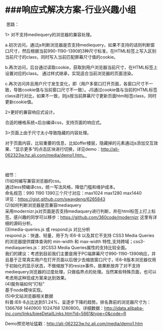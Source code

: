 ###响应式解决方案-行业兴趣小组
==================
​
思路：

1> 对不支持mediequery的浏览器的兼容处理。

  a.初次访问，通过js判断浏览器是否支持mediequery，如果不支持的话则判断窗口尺寸，然后根据当前990-1190-1390的3种尺寸标准，在HTML标签上写入区别当前尺寸的class，同时写入当前匹配屏幕尺寸值的cookie。

  b.再次访问，后台通过读取cookie，获取到用户浏览器当前尺寸，在HTML标签上设置对应的class。 通过样式继承，实现适合当前浏览器的页面渲染。

​  c.再次访问并且用户尺寸发生变化，即（用户多窗口打开页面，各窗口尺寸不一致，导致cookie值与当前窗口尺寸不一致）。JS通过cookie值与当前的HTML标签class进行对比，如果不一致，则js按当前屏幕尺寸更新页面html标签class，同时更新cookie值。

​2>更好的兼容响应式设计。

  合适的栅格系统+后台编译css，支持页面的响应式。

​3>页面上由于尺寸太小导致隐藏的内容处理。

  对于页面内容，比较重要的信息，比如offer楼层，隐藏掉的元素通过js添加交互效果、“显示更多”的点击区块进行切换，详见demo：http://ali-062323w.hz.ali.com/media/demo1.htm。

​  

细节：    
  (1)如何编写兼容浏览器的css。    
  通过less预编译css，统一写法风格，降低门槛和维护成本。       
  命名规范：990 1190 1390三个尺寸对应：max1024 max1280 max1440      
  详见：https://gist.github.com/swaydeng/6265843    
  (2)如何判断浏览器是否兼容mediaquery   
  采用modernizr.js对页面是否支持mediaquery进行判断，并在html标签上打上标签。感兴趣的同学可以移步：https://github.com/360code/modernizr 这里有详细的源码分析。   
  (3)media-queries.js 或 respond.js 对比分析    
  respond.js：快速、轻量，用于为 IE6-8 以及其它不支持 CSS3 Media Queries 的浏览器提供媒体查询的 min-width 和 max-width 特性,支持跨域；css3-mediaqueries.js：对CSS3 Media Queries属性的支持比较全面。    
  我们的建议：考虑到目前我们主要是用于PC端屏幕尺寸990-1190-1390响应，并且基于正常真实用户在打开页面以后很少去缩放窗口尺寸，IE6-8版本浏览器仅用于初始化的显示状态，不做缩放下的resize事件。故果断放弃了对不支持mediequery浏览器的过度处理，只做临界点的处理。当然某些特殊页面，也可以考虑用这种现成方案来达到效果。    
  (4)服务端如何“打标”   
  基于node模块实现。    
​  (5)中文站浏览器相关数据    
 科普:IE6-8占比达到51.24%，呈逐步下降的趋势。排名靠前的浏览器尺寸为：1366*768 1440*900 1024*768 1280*800。详细数据：http://idata.alibaba-inc.com/links/bieeDetailLinks.htm?id=5661&type=0&code=R    

Demo预览地址猛戳：http://ali-062323w.hz.ali.com/media/demo1.htm   




